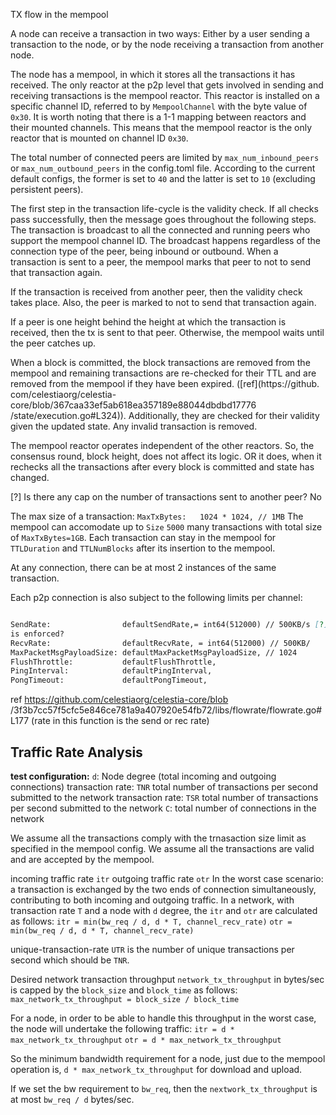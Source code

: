TX flow in the mempool

A node can receive a transaction in two ways:
Either by a user sending a transaction to the node, or by the node receiving a transaction from another node.

The node has a mempool, in which it stores all the transactions it has received.
The only reactor at the p2p level that gets involved in sending and
receiving transactions is the mempool reactor.
This reactor is installed on a specific channel ID, referred to by
`MempoolChannel` with the byte value of  `0x30`.
It is worth noting that there is a 1-1 mapping between reactors and their
mounted channels. This means that the mempool reactor is the only reactor
that is mounted on channel ID  `0x30`.


The total number of connected peers are limited by `max_num_inbound_peers`
or `max_num_outbound_peers` in the config.toml file. According to the
current default configs, the former is set to  `40` and the latter is set to
`10` (excluding persistent peers).

[//]: # (We may want to extract the max number of persistent peers as well)


The first step in the transaction life-cycle is the validity check.
If all checks pass successfully, then the message goes throughout the following
steps. The transaction is broadcast to all the connected and running peers
who support the
mempool channel ID. The broadcast happens regardless of the connection type
of the peer, being inbound or outbound.
When a transaction is sent to a peer, the mempool marks that peer to not to
send that transaction again.

If the transaction is received from another peer, then the validity check
takes place. Also, the peer is marked to not to send that transaction again.

If a peer is one height behind the height at which the transaction is
received, then the tx is sent to that peer. Otherwise, the mempool waits
until the peer catches up.


When a block is committed, the block transactions are removed from the
mempool and  remaining transactions are re-checked for their TTL
and are
removed from the mempool if they have been expired. ([ref](https://github.
com/celestiaorg/celestia-core/blob/367caa33ef5ab618ea357189e88044dbdbd17776
/state/execution.go#L324)). Additionally, they are checked for their
validity given the updated state. Any invalid transaction is removed.

[//]: # (Is it possible that the marks are erased and the transaction is
sent again? for example when the mempool is full and then gets erased)
[//]: # (Is a transaction resent after Recheck: NO)

The mempool reactor operates independent of the other reactors.
So, the consensus round, block height, does not affect its logic.
OR it does, when it rechecks all the transactions after every block is
committed and state has changed.

[?] Is there any cap on the number of transactions sent to another peer? No

The max size of a transaction: `MaxTxBytes:   1024 * 1024, // 1MB`
The mempool can accomodate up to `Size` `5000` many transactions with total
size of `MaxTxBytes=1GB`.
Each transaction can stay in the mempool for `TTLDuration` and `TTLNumBlocks`
after its insertion to the mempool.

[//]: # (Consider the case that one sends 1000 txs with size 1MB, filling up
the entire mempool size wise, in that case, we keep erasing the past
transactions. is it even possible? do we have a limit on the incoming
bandwidth? consider a mempool size of 1, and then make an example)

At any connection, there can be at most 2 instances of the same transaction.

Each p2p connection is also subject to the following limits per channel:
```markdown

SendRate:                defaultSendRate,= int64(512000) // 500KB/s [?] How it
is enforced?
RecvRate:                defaultRecvRate, = int64(512000) // 500KB/
MaxPacketMsgPayloadSize: defaultMaxPacketMsgPayloadSize, // 1024
FlushThrottle:           defaultFlushThrottle,
PingInterval:            defaultPingInterval,
PongTimeout:             defaultPongTimeout,

```
ref https://github.com/celestiaorg/celestia-core/blob
/3f3b7cc57f5cfc5e846ce781a9a407920e54fb72/libs/flowrate/flowrate.go#L177
(rate in this function is the send or rec rate)


## Traffic Rate Analysis
**test configuration:**
`d`: Node degree (total incoming and outgoing connections)
transaction rate: `TNR` total number of transactions per second submitted to the
network
transaction rate: `TSR` total number of transactions per second submitted to the
network
`C`: total number of connections in the network

We assume all the transactions comply with the trnasaction size limit as
specified in the mempool config.
We assume all the transactions are valid and are accepted by the mempool.

incoming traffic rate `itr`
outgoing traffic rate  `otr`
In the worst case scenario: a transaction is exchanged by the two ends of
connection simultaneously, contributing to both incoming and outgoing traffic.
In a network, with transaction rate `T` and a node with `d` degree, the
`itr` and `otr` are calculated as follows:
`itr = min(bw_req / d, d * T, channel_recv_rate)`
`otr = min(bw_req / d, d * T, channel_recv_rate)`

unique-transaction-rate `UTR` is the number of unique transactions per
second which should be `TNR`.

Desired network transaction throughput `network_tx_throughput` in bytes/sec
is capped by the `block_size` and `block_time` as follows:
`max_network_tx_throughput = block_size / block_time`

For a node, in order to be able to handle this throughput in the worst case,
the node will undertake the following traffic:
`itr = d * max_network_tx_throughput`
`otr = d * max_network_tx_throughput`

So the minimum bandwidth requirement for a node, just due to the mempool
operation is, `d * max_network_tx_throughput` for download and upload.

If we set the bw requirement to `bw_req`, then the `nextwork_tx_throughput`
is at most `bw_req / d` bytes/sec.
